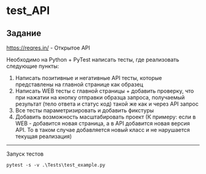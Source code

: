 # test_API

## Задание 

https://reqres.in/ - Открытое API

Необходимо на Python + PyTest написать тесты, где реализовать следующие пункты:  
  1. Написать позитивные и негативные API тесты, которые представлены на главной странице как образец 
  2. Написать WEB тесты с главной страницы + добавить проверку, что при нажатии на кнопку отправки образца запроса, получаемый результат (тело ответа и статус код) такой же как и через API запрос
  3. Все тесты параметризировать и добавить фикстуры
  4. Добавить возможность масштабировать проект (К примеру: если в WEB - добавится новая страница, а в API добавится новая версия API. То в таком случае добавляется новый класс и не нарушается текущая реализация)

---

Запуск тестов
```
pytest -s -v .\Tests\test_example.py

```

 

